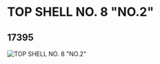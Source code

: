 # TOP SHELL NO. 8 "NO.2"
## 17395
![TOP SHELL NO. 8 "NO.2"](https://lc-www-live-s.legocdn.com/media/bricks/5/2/6070536.jpg)